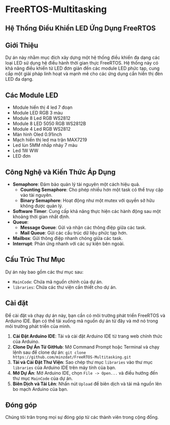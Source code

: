 # FreeRTOS-Multitasking

## Hệ Thống Điều Khiển LED Ứng Dụng FreeRTOS

## Giới Thiệu
Dự án này nhằm mục đích xây dựng một hệ thống điều khiển đa dạng các loại LED sử dụng hệ điều hành thời gian thực FreeRTOS. Hệ thống này có khả năng điều khiển từ LED đơn giản đến các module LED phức tạp, cung cấp một giải pháp linh hoạt và mạnh mẽ cho các ứng dụng cần hiển thị đèn LED đa dạng.

## Các Module LED
- Module hiển thị 4 led 7 đoạn
- Module LED RGB 3 màu
- Module 8 Led RGB WS2812
- Module 8 LED 5050 RGB WS2812B
- Module 4 Led RGB WS2812
- Màn hình Oled 0.91inch
- Mạch hiển thị led ma trận MAX7219
- Led lùn 5MM nhấp nháy 7 màu
- Led 1W WW
- LED đơn

## Công Nghệ và Kiến Thức Áp Dụng
- **Semaphore**: Đảm bảo quản lý tài nguyên một cách hiệu quả.
  - **Counting Semaphore**: Cho phép nhiều hơn một task có thể truy cập vào tài nguyên.
  - **Binary Semaphore**: Hoạt động như một mutex với quyền sở hữu không được quản lý.
- **Software Timer**: Cung cấp khả năng thực hiện các hành động sau một khoảng thời gian nhất định.
- **Queue**:
  - **Message Queue**: Gửi và nhận các thông điệp giữa các task.
  - **Mail Queue**: Gửi các cấu trúc dữ liệu phức tạp hơn.
- **Mailbox**: Gửi thông điệp nhanh chóng giữa các task.
- **Interrupt**: Phản ứng nhanh với các sự kiện bên ngoài.

## Cấu Trúc Thư Mục
Dự án này bao gồm các thư mục sau:
- `MainCode`: Chứa mã nguồn chính của dự án.
- `libraries`: Chứa các thư viện cần thiết cho dự án.

## Cài đặt
Để cài đặt và chạy dự án này, bạn cần có môi trường phát triển FreeRTOS và Arduino IDE. Bạn có thể tải xuống mã nguồn dự án từ đây và mở nó trong môi trường phát triển của mình.

1. **Cài Đặt Arduino IDE**: Tải và cài đặt Arduino IDE từ trang web chính thức của Arduino.
2. **Clone Dự Án Từ GitHub**: Mở Command Prompt hoặc Terminal và chạy lệnh sau để clone dự án:
   `git clone https://github.com/minzdat/FreeRTOS-Multitasking.git` 
4. **Tải và Cài Đặt Thư Viện**: Sao chép thư mục `libraries` vào thư mục `libraries` của Arduino IDE trên máy tính của bạn.
5. **Mở Dự Án**: Mở Arduino IDE, chọn `File -> Open...` và điều hướng đến thư mục `MainCode` của dự án.
6. **Biên Dịch và Tải Lên**: Nhấn nút `Upload` để biên dịch và tải mã nguồn lên bo mạch Arduino của bạn.
   
## Đóng góp
Chúng tôi trân trọng mọi sự đóng góp từ các thành viên trong cộng đồng.
